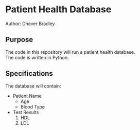 # Patient Health Database

Author: Dnever Bradley

## Purpose
The code in this repository will run a patient health database.  
The code is written in Python.

## Specifications
The database will contain:
* Patient Name
    *  Age
    * Blood Type
* Test Results
    1. HDL
    1. LDL